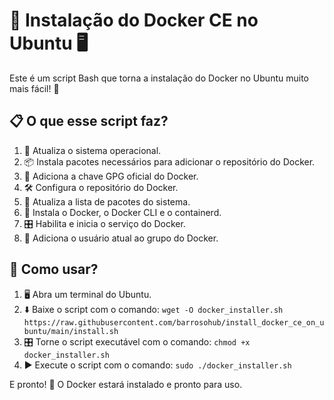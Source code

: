 # 🐳 Instalação do Docker CE no Ubuntu 🖥️

Este é um script Bash que torna a instalação do Docker no Ubuntu muito mais fácil! 🚀

## 📋 O que esse script faz?

1. 🔄 Atualiza o sistema operacional.
2. 📦 Instala pacotes necessários para adicionar o repositório do Docker.
3. 🔑 Adiciona a chave GPG oficial do Docker.
4. 🛠️ Configura o repositório do Docker.
5. 🔄 Atualiza a lista de pacotes do sistema.
6. 🐳 Instala o Docker, o Docker CLI e o containerd.
7. 🎛️ Habilita e inicia o serviço do Docker.
8. 👥 Adiciona o usuário atual ao grupo do Docker.

## 🚀 Como usar?

1. 🖥️ Abra um terminal do Ubuntu.
2. ⬇️ Baixe o script com o comando: `wget -O docker_installer.sh https://raw.githubusercontent.com/barrosohub/install_docker_ce_on_ubuntu/main/install.sh`
3. 🎛️ Torne o script executável com o comando: `chmod +x docker_installer.sh`
4. ▶️ Execute o script com o comando: `sudo ./docker_installer.sh`

E pronto! 🎉 O Docker estará instalado e pronto para uso.
